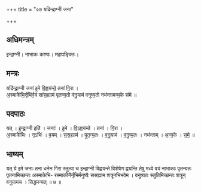 +++
title = "०७ यदिन्द्राग्नी जना"

+++
## अधिमन्त्रम्
इन्द्राग्नी। नाभाकः काण्वः। महापङ्क्तिः।

## मन्त्रः
यदि॑न्द्रा॒ग्नी जना॑ इ॒मे वि॒ह्वय॑न्ते॒ तना॑ गि॒रा ।  
अ॒स्माके॑भि॒र्नृभि॑र्व॒यं सा॑स॒ह्याम॑ पृतन्य॒तो व॑नु॒याम॑ वनुष्य॒तो नभ॑न्तामन्य॒के स॑मे ॥

## पदपाठः
यत् । इ॒न्द्रा॒ग्नी इति॑ । जनाः॑ । इ॒मे । वि॒ऽह्वय॑न्ते । तना॑ । गि॒रा ।  
अ॒स्माके॑भिः । नृऽभिः॑ । व॒यम् । स॒स॒ह्याम॑ । पृ॒त॒न्य॒तः । व॒नु॒याम॑ । व॒नु॒ष्य॒तः । नभ॑न्ताम् । अ॒न्य॒के । स॒मे॒ ॥

## भाष्यम्
यत् ये इमे जनाः तना धनेन गिरा स्तुत्या च इन्द्राग्नी विह्वयन्ते विशेषेण ह्वयन्ति तेषु मध्ये वयं नाभाकाः पृतन्यतः पृतनामिच्छन्तः अस्माकेभि- रस्माकीनैर्नृभिर्मनुष्यैः ससह्याम शत्रूनभिभवेम । वनुष्यतः स्तुतिमिच्छन्तः शत्रून् वनुयामच । सिद्धमन्यत् ॥ ७ ॥